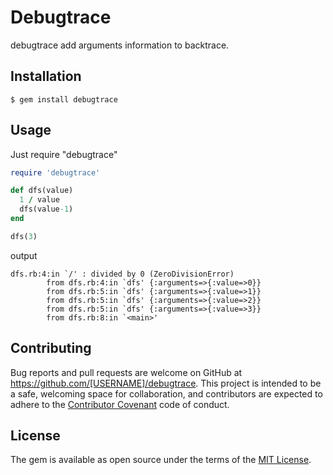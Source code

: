 # Debugtrace

debugtrace add arguments information to backtrace.

## Installation

```
$ gem install debugtrace
```

## Usage

Just require "debugtrace"

```ruby
require 'debugtrace'

def dfs(value)
  1 / value
  dfs(value-1)
end

dfs(3)
```

output

```
dfs.rb:4:in `/' : divided by 0 (ZeroDivisionError)
        from dfs.rb:4:in `dfs' {:arguments=>{:value=>0}}
        from dfs.rb:5:in `dfs' {:arguments=>{:value=>1}}
        from dfs.rb:5:in `dfs' {:arguments=>{:value=>2}}
        from dfs.rb:5:in `dfs' {:arguments=>{:value=>3}}
        from dfs.rb:8:in `<main>'
```


## Contributing

Bug reports and pull requests are welcome on GitHub at https://github.com/[USERNAME]/debugtrace. This project is intended to be a safe, welcoming space for collaboration, and contributors are expected to adhere to the [Contributor Covenant](http://contributor-covenant.org) code of conduct.


## License

The gem is available as open source under the terms of the [MIT License](http://opensource.org/licenses/MIT).

